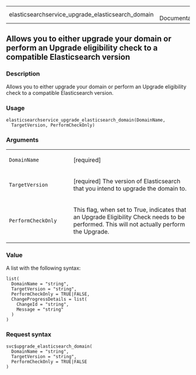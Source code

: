 <table style="width: 100%;">
<tbody>
<tr class="odd">
<td>elasticsearchservice_upgrade_elasticsearch_domain</td>
<td style="text-align: right;">R Documentation</td>
</tr>
</tbody>
</table>

## Allows you to either upgrade your domain or perform an Upgrade eligibility check to a compatible Elasticsearch version

### Description

Allows you to either upgrade your domain or perform an Upgrade
eligibility check to a compatible Elasticsearch version.

### Usage

    elasticsearchservice_upgrade_elasticsearch_domain(DomainName,
      TargetVersion, PerformCheckOnly)

### Arguments

<table>
<colgroup>
<col style="width: 35%" />
<col style="width: 65%" />
</colgroup>
<tbody>
<tr class="odd">
<td><code
id="elasticsearchservice_upgrade_elasticsearch_domain_:_DomainName">DomainName</code></td>
<td><p>[required]</p></td>
</tr>
<tr class="even">
<td><code
id="elasticsearchservice_upgrade_elasticsearch_domain_:_TargetVersion">TargetVersion</code></td>
<td><p>[required] The version of Elasticsearch that you intend to
upgrade the domain to.</p></td>
</tr>
<tr class="odd">
<td><code
id="elasticsearchservice_upgrade_elasticsearch_domain_:_PerformCheckOnly">PerformCheckOnly</code></td>
<td><p>This flag, when set to True, indicates that an Upgrade
Eligibility Check needs to be performed. This will not actually perform
the Upgrade.</p></td>
</tr>
</tbody>
</table>

### Value

A list with the following syntax:

    list(
      DomainName = "string",
      TargetVersion = "string",
      PerformCheckOnly = TRUE|FALSE,
      ChangeProgressDetails = list(
        ChangeId = "string",
        Message = "string"
      )
    )

### Request syntax

    svc$upgrade_elasticsearch_domain(
      DomainName = "string",
      TargetVersion = "string",
      PerformCheckOnly = TRUE|FALSE
    )
